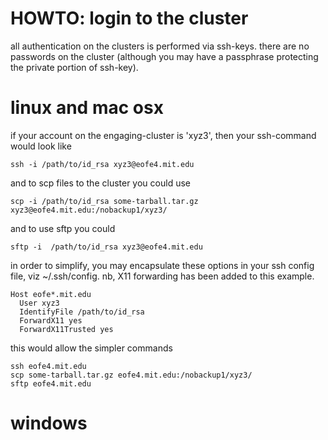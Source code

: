 HOWTO: login to the cluster
===========================

all authentication on the clusters is performed via ssh-keys. 
there are no passwords on the cluster (although you may have
a passphrase protecting the private portion of ssh-key). 


# linux and mac osx

if your account on the engaging-cluster is 'xyz3', 
then your ssh-command would look like 

```shell
ssh -i /path/to/id_rsa xyz3@eofe4.mit.edu
```

and to scp files to the cluster you could use

```shell
scp -i /path/to/id_rsa some-tarball.tar.gz xyz3@eofe4.mit.edu:/nobackup1/xyz3/
```

and to use sftp you could

```
sftp -i  /path/to/id_rsa xyz3@eofe4.mit.edu
```


in order to simplify, you may encapsulate these options 
in your ssh config file, viz ~/.ssh/config. nb, X11 forwarding
has been added to this example. 

```
Host eofe*.mit.edu
  User xyz3
  IdentifyFile /path/to/id_rsa
  ForwardX11 yes
  ForwardX11Trusted yes
```

this would allow the simpler commands

```
ssh eofe4.mit.edu
scp some-tarball.tar.gz eofe4.mit.edu:/nobackup1/xyz3/
sftp eofe4.mit.edu
```

# windows

